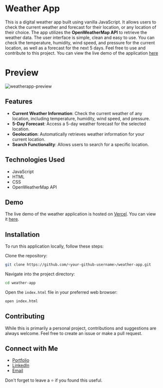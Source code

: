 # Weather App
This is a digital weather app built using vanilla JavaScript. It allows users to check the current weather and forecast for their location, or any location of their choice. The app utilizes the **OpenWeatherMap API** to retrieve the weather data. The user interface is simple, clean and easy to use. You can check the temperature, humidity, wind speed, and pressure for the current location, as well as a forecast for the next 5 days. Feel free to use and contribute to this project. You can view the live demo of the application [here](https://weather-app-eight-xi-73.vercel.app)

# Preview
![weatherapp-preview](https://user-images.githubusercontent.com/73266650/222912536-2dec39cb-d706-4243-89bf-7cabfc6b8789.gif)

## Features

- **Current Weather Information**: Check the current weather of any location, including temperature, humidity, wind speed, and pressure.
- **5-Day Forecast**: Access a 5-day weather forecast for the selected location.
- **Geolocation**: Automatically retrieves weather information for your current location.
- **Search Functionality**: Allows users to search for a specific location.

## Technologies Used

- JavaScript
- HTML
- CSS
- OpenWeatherMap API

## Demo

The live demo of the weather application is hosted on [Vercel](https://vercel.com). You can view it [here](https://weather-app-eight-xi-73.vercel.app).

## Installation

To run this application locally, follow these steps:

Clone the repository:

```bash
git clone https://github.com/<your-github-username>/weather-app.git
```

Navigate into the project directory:

```bash
cd weather-app
```

Open the `index.html` file in your preferred web browser:

```bash
open index.html
```

## Contributing

While this is primarily a personal project, contributions and suggestions are always welcome. Feel free to create an issue or make a pull request.

## Connect with Me

- [Portfolio](https://www.olivermorla.com)
- [LinkedIn](https://www.linkedin.com/in/oliver-morla)
- [Email](mailto:olivermorla3@email.com)

Don't forget to leave a ⭐ if you found this useful.
